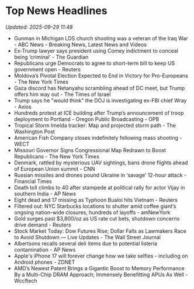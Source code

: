 # Top News Headlines

_Updated: 2025-09-29 11:48_

- Gunman in Michigan LDS church shooting was a veteran of the Iraq War - ABC News - Breaking News, Latest News and Videos
- Ex-Trump lawyer says president using Comey indictment to conceal being ‘criminal’ - The Guardian
- Republicans urge Democrats to agree to short-term bill to keep US government open - Reuters
- Moldova’s Pivotal Election Expected to End in Victory for Pro-Europeans - The New York Times
- Gaza discord has Netanyahu scrambling ahead of DC meet, but Trump offers him way out - The Times of Israel
- Trump says he "would think" the DOJ is investigating ex-FBI chief Wray - Axios
- Hundreds protest at ICE building after Trump’s announcement of troop deployment to Portland - Oregon Public Broadcasting - OPB
- Tropical Storm Imelda tracker: Map and projected storm path - The Washington Post
- American Fish Company closes indefinitely following mass shooting - WECT
- Missouri Governor Signs Congressional Map Redrawn to Boost Republicans - The New York Times
- Denmark, rattled by mysterious UAV sightings, bans drone flights ahead of European Union summit - CNN
- Russian missiles and drones pound Ukraine in ‘savage’ 12-hour attack - Financial Times
- Death toll climbs to 40 after stampede at political rally for actor Vijay in southern India - AP News
- Eight dead and 17 missing as Typhoon Bualoi hits Vietnam - Reuters
- Filtered out: NYC Starbucks locations to shutter amid coffee giant’s ongoing nation-wide closures, hundreds of layoffs - amNewYork
- Gold surges past $3,800/oz as US rate cut bets, shutdown concerns drive demand - Reuters
- Stock Market Today: Dow Futures Rise; Dollar Falls as Lawmakers Race to Avoid Shutdown — Live Updates - The Wall Street Journal
- Albertsons recalls several deli items due to potential listeria contamination - AP News
- Apple's iPhone 17 will forever change how we take selfies - including on Android phones - ZDNET
- AMD’s Newest Patent Brings a Gigantic Boost to Memory Performance By a Multi-Chip DRAM Approach; Immensely Benefitting APUs As Well - Wccftech